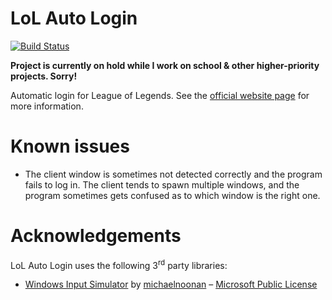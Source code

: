 # LoL Auto Login
[![Build Status](https://ci.gnyra.com/job/nicoco007/job/LoL-Auto-Login/job/master/badge/icon)](https://ci.gnyra.com/blue/organizations/jenkins/nicoco007%2FLoL-Auto-Login)

**Project is currently on hold while I work on school & other higher-priority projects. Sorry!**

Automatic login for League of Legends. See the [official website page](https://www.nicoco007.com/other-stuff/lol-auto-login/) for more information.

# Known issues
* The client window is sometimes not detected correctly and the program fails to log in. The client tends to spawn multiple windows, and the program sometimes gets confused as to which window is the right one.

# Acknowledgements
LoL Auto Login uses the following 3<sup>rd</sup> party libraries:
* [Windows Input Simulator](https://github.com/michaelnoonan/inputsimulator) by [michaelnoonan](https://github.com/michaelnoonan) &ndash; [Microsoft Public License](https://msdn.microsoft.com/en-us/library/ff647676.aspx)
